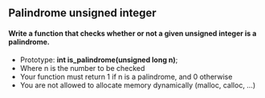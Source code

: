 ## Palindrome unsigned integer

#### Write a function that checks whether or not a given unsigned integer is a palindrome.

- Prototype: **int is_palindrome(unsigned long n)**;
- Where n is the number to be checked
- Your function must return 1 if n is a palindrome, and 0 otherwise
- You are not allowed to allocate memory dynamically (malloc, calloc, …)

